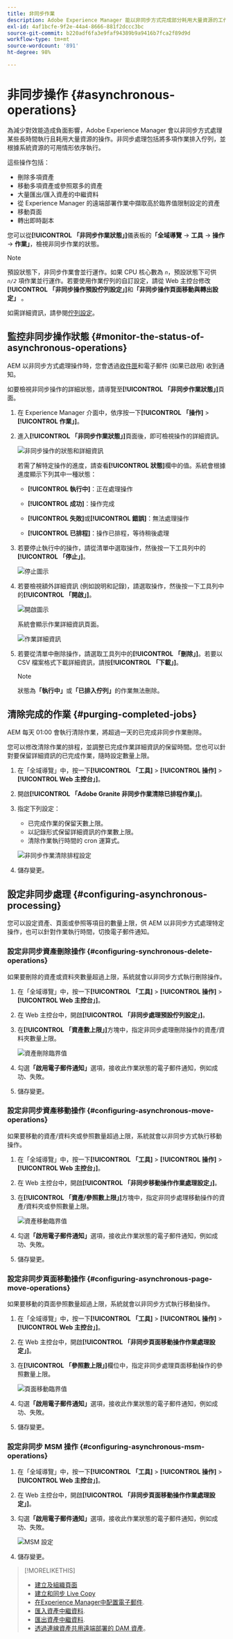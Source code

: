 ```yaml
---
title: 非同步作業
description: Adobe Experience Manager 能以非同步方式完成部分耗用大量資源的工作，實現效能最佳化。
exl-id: 4af1bcfe-9f2e-44a4-8666-881f2dccc3bc
source-git-commit: b220adf6fa3e9faf94389b9a9416b7fca2f89d9d
workflow-type: tm+mt
source-wordcount: '891'
ht-degree: 98%

---
```


# 非同步操作 {#asynchronous-operations}

為減少對效能造成負面影響，Adobe Experience Manager 會以非同步方式處理某些長時間執行且耗用大量資源的操作。非同步處理包括將多項作業排入佇列，並根據系統資源的可用情形依序執行。

這些操作包括：

* 刪除多項資產
* 移動多項資產或參照眾多的資產
* 大量匯出/匯入資產的中繼資料
* 從 Experience Manager 的遠端部署作業中擷取高於臨界值限制設定的資產
* 移動頁面
* 轉出即時副本

您可以從&#x200B;**[!UICONTROL 「非同步作業狀態」]**&#x200B;儀表板的&#x200B;**「全域導覽** -> **工具** -> **操作** -> **作業」**，檢視非同步作業的狀態。

>[!NOTE]
>
>預設狀態下，非同步作業會並行運作。如果 CPU 核心數為 *`n`*，預設狀態下可供 *`n/2`* 項作業並行運作。若要使用作業佇列的自訂設定，請從 Web 主控台修改&#x200B;**[!UICONTROL 「非同步操作預設佇列設定」]**&#x200B;和&#x200B;**「非同步操作頁面移動與轉出設定」** 。
>
>如需詳細資訊，請參閱[佇列設定](https://sling.apache.org/documentation/bundles/apache-sling-eventing-and-job-handling.html#queue-configurations)。

## 監控非同步操作狀態 {#monitor-the-status-of-asynchronous-operations}

AEM 以非同步方式處理操作時，您會透過[收件匣](/help/sites-authoring/inbox.md)和電子郵件 (如果已啟用) 收到通知。

如要檢視非同步操作的詳細狀態，請導覽至&#x200B;**[!UICONTROL 「非同步作業狀態」]**&#x200B;頁面。

1. 在 Experience Manager 介面中，依序按一下&#x200B;**[!UICONTROL 「操作]** > **[!UICONTROL 作業」]**。

1. 進入&#x200B;**[!UICONTROL 「非同步作業狀態」]**&#x200B;頁面後，即可檢視操作的詳細資訊。

   ![非同步操作的狀態和詳細資訊](assets/async-operation-status.png)

   若需了解特定操作的進度，請查看&#x200B;**[!UICONTROL 狀態]**&#x200B;欄中的值。系統會根據進度顯示下列其中一種狀態：

   * **[!UICONTROL 執行中]**：正在處理操作

   * **[!UICONTROL 成功]**：操作完成

   * **[!UICONTROL 失敗]**&#x200B;或&#x200B;**[!UICONTROL 錯誤]**：無法處理操作

   * **[!UICONTROL 已排程]**：操作已排程，等待稍後處理

1. 若要停止執行中的操作，請從清單中選取操作，然後按一下工具列中的&#x200B;**[!UICONTROL 「停止」]**。

   ![停止圖示](assets/async-stop-icon.png)

1. 若要檢視額外詳細資訊 (例如說明和記錄)，請選取操作，然後按一下工具列中的&#x200B;**[!UICONTROL 「開啟」]**。

   ![開啟圖示](assets/async-open-icon.png)

   系統會顯示作業詳細資訊頁面。

   ![作業詳細資訊](assets/async-job-details.png)

1. 若要從清單中刪除操作，請選取工具列中的&#x200B;**[!UICONTROL 「刪除」]**。若要以 CSV 檔案格式下載詳細資訊，請按&#x200B;**[!UICONTROL 「下載」]**。

   >[!NOTE]
   >
   >狀態為&#x200B;**「執行中」**&#x200B;或&#x200B;**「已排入佇列」**&#x200B;的作業無法刪除。

## 清除完成的作業 {#purging-completed-jobs}

AEM 每天 01:00 會執行清除作業，將超過一天的已完成非同步作業刪除。

您可以修改清除作業的排程，並調整已完成作業詳細資訊的保留時間。您也可以針對要保留詳細資訊的已完成作業，隨時設定數量上限。

1. 在「全域導覽」中，按一下&#x200B;**[!UICONTROL 「工具]** > **[!UICONTROL 操作]** > **[!UICONTROL Web 主控台」]**。
1. 開啟&#x200B;**[!UICONTROL 「Adobe Granite 非同步作業清除已排程作業」]**。
1. 指定下列設定：
   * 已完成作業的保留天數上限。
   * 以記錄形式保留詳細資訊的作業數上限。
   * 清除作業執行時間的 cron 運算式。

   ![非同步作業清除排程設定](assets/async-purge-job.png)

1. 儲存變更。

## 設定非同步處理 {#configuring-asynchronous-processing}

您可以設定資產、頁面或參照等項目的數量上限，供 AEM 以非同步方式處理特定操作，也可以針對作業執行時間，切換電子郵件通知。

### 設定非同步資產刪除操作 {#configuring-synchronous-delete-operations}

如果要刪除的資產或資料夾數量超過上限，系統就會以非同步方式執行刪除操作。

1. 在「全域導覽」中，按一下&#x200B;**[!UICONTROL 「工具]** > **[!UICONTROL 操作]** > **[!UICONTROL Web 主控台」]**。
1. 在 Web 主控台中，開啟&#x200B;**[!UICONTROL 「非同步處理預設佇列設定」]**。
1. 在&#x200B;**[!UICONTROL 「資產數上限」]**&#x200B;方塊中，指定非同步處理刪除操作的資產/資料夾數量上限。

   ![資產刪除臨界值](assets/async-delete-threshold.png)

1. 勾選&#x200B;**「啟用電子郵件通知」**&#x200B;選項，接收此作業狀態的電子郵件通知，例如成功、失敗。
1. 儲存變更。

### 設定非同步資產移動操作 {#configuring-asynchronous-move-operations}

如果要移動的資產/資料夾或參照數量超過上限，系統就會以非同步方式執行移動操作。

1. 在「全域導覽」中，按一下&#x200B;**[!UICONTROL 「工具]** > **[!UICONTROL 操作]** > **[!UICONTROL Web 主控台」]**。
1. 在 Web 主控台中，開啟&#x200B;**[!UICONTROL 「非同步移動操作作業處理設定」]**。
1. 在&#x200B;**[!UICONTROL 「資產/參照數上限」]**&#x200B;方塊中，指定非同步處理移動操作的資產/資料夾或參照數量上限。

   ![資產移動臨界值](assets/async-move-threshold.png)

1. 勾選&#x200B;**「啟用電子郵件通知」**&#x200B;選項，接收此作業狀態的電子郵件通知，例如成功、失敗。
1. 儲存變更。

### 設定非同步頁面移動操作 {#configuring-asynchronous-page-move-operations}

如果要移動的頁面參照數量超過上限，系統就會以非同步方式執行移動操作。

1. 在「全域導覽」中，按一下&#x200B;**[!UICONTROL 「工具]** > **[!UICONTROL 操作]** > **[!UICONTROL Web 主控台」]**。
1. 在 Web 主控台中，開啟&#x200B;**[!UICONTROL 「非同步頁面移動操作作業處理設定」]**。
1. 在&#x200B;**[!UICONTROL 「參照數上限」]**&#x200B;欄位中，指定非同步處理頁面移動操作的參照數量上限。

   ![頁面移動臨界值](assets/async-page-move.png)

1. 勾選&#x200B;**「啟用電子郵件通知」**&#x200B;選項，接收此作業狀態的電子郵件通知，例如成功、失敗。
1. 儲存變更。

### 設定非同步 MSM 操作 {#configuring-asynchronous-msm-operations}

1. 在「全域導覽」中，按一下&#x200B;**[!UICONTROL 「工具]** > **[!UICONTROL 操作]** > **[!UICONTROL Web 主控台」]**。
1. 在 Web 主控台中，開啟&#x200B;**[!UICONTROL 「非同步頁面移動操作作業處理設定」]**。
1. 勾選&#x200B;**「啟用電子郵件通知」**&#x200B;選項，接收此作業狀態的電子郵件通知，例如成功、失敗。

   ![MSM 設定](assets/async-msm.png)

1. 儲存變更。

>[!MORELIKETHIS]
>
>* [建立及組織頁面](/help/sites-authoring/managing-pages.md)
>* [建立和同步 Live Copy](/help/sites-administering/msm-livecopy.md)
>* [在Experience Manager中配置電子郵件](/help/sites-administering/notification.md).
>* [匯入資產中繼資料](/help/assets/metadata.md#import-metadata).
>* [匯出資產中繼資料](/help/assets/metadata.md#export-metadata).
>* [透過連線資產共用遠端部署的 DAM 資產](/help/assets/use-assets-across-connected-assets-instances.md)。

